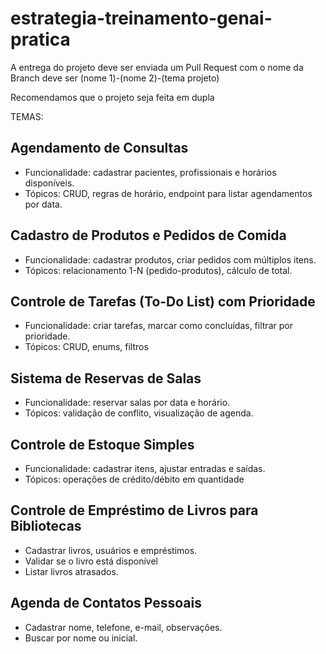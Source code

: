# estrategia-treinamento-genai-pratica

A entrega do projeto deve ser enviada um Pull Request com o nome da Branch deve ser (nome 1)-(nome 2)-(tema projeto)

Recomendamos que o projeto seja feita em dupla

TEMAS:

## Agendamento de Consultas
-	Funcionalidade: cadastrar pacientes, profissionais e horários disponíveis.
-	Tópicos: CRUD, regras de horário, endpoint para listar agendamentos por data.
## Cadastro de Produtos e Pedidos de Comida
-	Funcionalidade: cadastrar produtos, criar pedidos com múltiplos itens.
-	Tópicos: relacionamento 1-N (pedido-produtos), cálculo de total.
## Controle de Tarefas (To-Do List) com Prioridade
-	Funcionalidade: criar tarefas, marcar como concluídas, filtrar por prioridade.
-	Tópicos: CRUD, enums, filtros
## Sistema de Reservas de Salas
-	Funcionalidade: reservar salas por data e horário.
-	Tópicos: validação de conflito, visualização de agenda.
## Controle de Estoque Simples
-	Funcionalidade: cadastrar itens, ajustar entradas e saídas.
-	Tópicos: operações de crédito/débito em quantidade
## Controle de Empréstimo de Livros para Bibliotecas
-	Cadastrar livros, usuários e empréstimos.
-	Validar se o livro está disponível
-	Listar livros atrasados.
## Agenda de Contatos Pessoais
-	Cadastrar nome, telefone, e-mail, observações.
-	Buscar por nome ou inicial.

